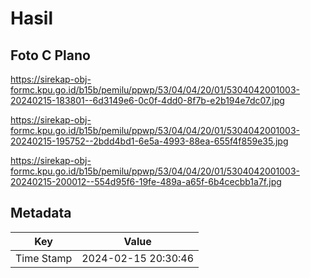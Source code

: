 # Hasil

## Foto C Plano

https://sirekap-obj-formc.kpu.go.id/b15b/pemilu/ppwp/53/04/04/20/01/5304042001003-20240215-183801--6d3149e6-0c0f-4dd0-8f7b-e2b194e7dc07.jpg

https://sirekap-obj-formc.kpu.go.id/b15b/pemilu/ppwp/53/04/04/20/01/5304042001003-20240215-195752--2bdd4bd1-6e5a-4993-88ea-655f4f859e35.jpg

https://sirekap-obj-formc.kpu.go.id/b15b/pemilu/ppwp/53/04/04/20/01/5304042001003-20240215-200012--554d95f6-19fe-489a-a65f-6b4cecbb1a7f.jpg


## Metadata

| Key        | Value               |
| ---------- | ------------------- |
| Time Stamp | 2024-02-15 20:30:46 |



